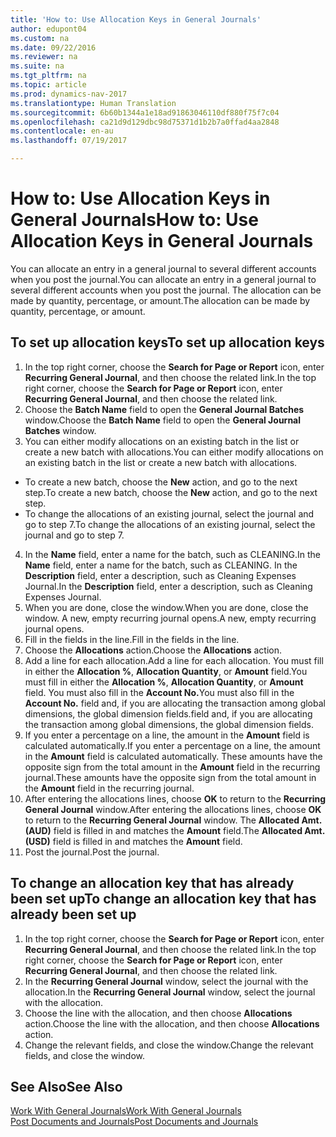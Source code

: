 ```yaml
---
title: 'How to: Use Allocation Keys in General Journals'
author: edupont04
ms.custom: na
ms.date: 09/22/2016
ms.reviewer: na
ms.suite: na
ms.tgt_pltfrm: na
ms.topic: article
ms.prod: dynamics-nav-2017
ms.translationtype: Human Translation
ms.sourcegitcommit: 6b60b1344a1e18ad91863046110df880f75f7c04
ms.openlocfilehash: ca21d9d129dbc98d75371d1b2b7a0ffad4aa2848
ms.contentlocale: en-au
ms.lasthandoff: 07/19/2017

---
```


#  <a name="how-to-use-allocation-keys-in-general-journals"></a><span data-ttu-id="d6645-102">How to: Use Allocation Keys in General Journals</span><span class="sxs-lookup"><span data-stu-id="d6645-102">How to: Use Allocation Keys in General Journals</span></span>
<span data-ttu-id="d6645-103">You can allocate an entry in a general journal to several different accounts when you post the journal.</span><span class="sxs-lookup"><span data-stu-id="d6645-103">You can allocate an entry in a general journal to several different accounts when you post the journal.</span></span> <span data-ttu-id="d6645-104">The allocation can be made by quantity, percentage, or amount.</span><span class="sxs-lookup"><span data-stu-id="d6645-104">The allocation can be made by quantity, percentage, or amount.</span></span>

## <a name="to-set-up-allocation-keys"></a><span data-ttu-id="d6645-105">To set up allocation keys</span><span class="sxs-lookup"><span data-stu-id="d6645-105">To set up allocation keys</span></span> 
1. <span data-ttu-id="d6645-106">In the top right corner, choose the **Search for Page or Report** icon, enter **Recurring General Journal**, and then choose the related link.</span><span class="sxs-lookup"><span data-stu-id="d6645-106">In the top right corner, choose the **Search for Page or Report** icon, enter **Recurring General Journal**, and then choose the related link.</span></span>
2. <span data-ttu-id="d6645-107">Choose the **Batch Name** field to open the **General Journal Batches** window.</span><span class="sxs-lookup"><span data-stu-id="d6645-107">Choose the **Batch Name** field to open the **General Journal Batches** window.</span></span>
3. <span data-ttu-id="d6645-108">You can either modify allocations on an existing batch in the list or create a new batch with allocations.</span><span class="sxs-lookup"><span data-stu-id="d6645-108">You can either modify allocations on an existing batch in the list or create a new batch with allocations.</span></span>
  * <span data-ttu-id="d6645-109">To create a new batch, choose the **New** action, and go to the next step.</span><span class="sxs-lookup"><span data-stu-id="d6645-109">To create a new batch, choose the **New** action, and go to the next step.</span></span>
  * <span data-ttu-id="d6645-110">To change the allocations of an existing journal, select the journal and go to step 7.</span><span class="sxs-lookup"><span data-stu-id="d6645-110">To change the allocations of an existing journal, select the journal and go to step 7.</span></span>    
4. <span data-ttu-id="d6645-111">In the **Name** field, enter a name for the batch, such as CLEANING.</span><span class="sxs-lookup"><span data-stu-id="d6645-111">In the **Name** field, enter a name for the batch, such as CLEANING.</span></span> <span data-ttu-id="d6645-112">In the **Description** field, enter a description, such as Cleaning Expenses Journal.</span><span class="sxs-lookup"><span data-stu-id="d6645-112">In the **Description** field, enter a description, such as Cleaning Expenses Journal.</span></span>
5. <span data-ttu-id="d6645-113">When you are done, close the window.</span><span class="sxs-lookup"><span data-stu-id="d6645-113">When you are done, close the window.</span></span> <span data-ttu-id="d6645-114">A new, empty recurring journal opens.</span><span class="sxs-lookup"><span data-stu-id="d6645-114">A new, empty recurring journal opens.</span></span> 
6. <span data-ttu-id="d6645-115">Fill in the fields in the line.</span><span class="sxs-lookup"><span data-stu-id="d6645-115">Fill in the fields in the line.</span></span>
7. <span data-ttu-id="d6645-116">Choose the **Allocations** action.</span><span class="sxs-lookup"><span data-stu-id="d6645-116">Choose the **Allocations** action.</span></span> 
8. <span data-ttu-id="d6645-117">Add a line for each allocation.</span><span class="sxs-lookup"><span data-stu-id="d6645-117">Add a line for each allocation.</span></span> <span data-ttu-id="d6645-118">You must fill in either the **Allocation %**, **Allocation Quantity**, or **Amount** field.</span><span class="sxs-lookup"><span data-stu-id="d6645-118">You must fill in either the **Allocation %**, **Allocation Quantity**, or **Amount** field.</span></span> <span data-ttu-id="d6645-119">You must also fill in the **Account No.**</span><span class="sxs-lookup"><span data-stu-id="d6645-119">You must also fill in the **Account No.**</span></span> <span data-ttu-id="d6645-120">field and, if you are allocating the transaction among global dimensions, the global dimension fields.</span><span class="sxs-lookup"><span data-stu-id="d6645-120">field and, if you are allocating the transaction among global dimensions, the global dimension fields.</span></span>
9. <span data-ttu-id="d6645-121">If you enter a percentage on a line, the amount in the **Amount** field is calculated automatically.</span><span class="sxs-lookup"><span data-stu-id="d6645-121">If you enter a percentage on a line, the amount in the **Amount** field is calculated automatically.</span></span> <span data-ttu-id="d6645-122">These amounts have the opposite sign from the total amount in the **Amount** field in the recurring journal.</span><span class="sxs-lookup"><span data-stu-id="d6645-122">These amounts have the opposite sign from the total amount in the **Amount** field in the recurring journal.</span></span>
10. <span data-ttu-id="d6645-123">After entering the allocations lines, choose **OK** to return to the **Recurring General Journal** window.</span><span class="sxs-lookup"><span data-stu-id="d6645-123">After entering the allocations lines, choose **OK** to return to the **Recurring General Journal** window.</span></span> <span data-ttu-id="d6645-124">The **Allocated Amt. (AUD)** field is filled in and matches the **Amount** field.</span><span class="sxs-lookup"><span data-stu-id="d6645-124">The **Allocated Amt. (USD)** field is filled in and matches the **Amount** field.</span></span>
11. <span data-ttu-id="d6645-125">Post the journal.</span><span class="sxs-lookup"><span data-stu-id="d6645-125">Post the journal.</span></span>

## <a name="to-change-an-allocation-key-that-has-already-been-set-up"></a><span data-ttu-id="d6645-126">To change an allocation key that has already been set up</span><span class="sxs-lookup"><span data-stu-id="d6645-126">To change an allocation key that has already been set up</span></span>
1. <span data-ttu-id="d6645-127">In the top right corner, choose the **Search for Page or Report** icon, enter **Recurring General Journal**, and then choose the related link.</span><span class="sxs-lookup"><span data-stu-id="d6645-127">In the top right corner, choose the **Search for Page or Report** icon, enter **Recurring General Journal**, and then choose the related link.</span></span>
2. <span data-ttu-id="d6645-128">In the **Recurring General Journal** window, select the journal with the allocation.</span><span class="sxs-lookup"><span data-stu-id="d6645-128">In the **Recurring General Journal** window, select the journal with the allocation.</span></span>
3. <span data-ttu-id="d6645-129">Choose the line with the allocation, and then choose **Allocations** action.</span><span class="sxs-lookup"><span data-stu-id="d6645-129">Choose the line with the allocation, and then choose **Allocations** action.</span></span>
4. <span data-ttu-id="d6645-130">Change the relevant fields, and close the window.</span><span class="sxs-lookup"><span data-stu-id="d6645-130">Change the relevant fields, and close the window.</span></span>

## <a name="see-also"></a><span data-ttu-id="d6645-131">See Also</span><span class="sxs-lookup"><span data-stu-id="d6645-131">See Also</span></span>
[<span data-ttu-id="d6645-132">Work With General Journals</span><span class="sxs-lookup"><span data-stu-id="d6645-132">Work With General Journals</span></span>](ui-work-general-journals.md)  
[<span data-ttu-id="d6645-133">Post Documents and Journals</span><span class="sxs-lookup"><span data-stu-id="d6645-133">Post Documents and Journals</span></span>](ui-post-documents-journals.md)




